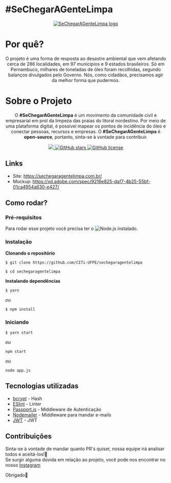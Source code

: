 # #SeChegarAGenteLimpa
<p align="center">
  <a href="http://citi.org.br">
    <img src="https://i.imgur.com/Ffp2hs9.png" alt="SeChegarAGenteLimpa logo"/>
  </a>
</p> <!-- ./Logo -->

# Por quê?
<p align="center">O projeto é uma forma de resposta ao desastre ambiental que vem afetando cerca de 286 localidades, em 97 municípios e 9 estados brasileiros. Só em Pernambuco, milhares de toneladas de óleo foram recolhidas, segundo balanços divulgados pelo Governo. Nós, como cidadãos, precisamos agir da melhor forma que pudermos.</p>

# Sobre o Projeto
<p align="center">O <strong>#SeChegarAGenteLimpa</strong> é um movimento da comunidade civil e empresarial em prol da limpeza das praias do litoral nordestino. Por meio de uma plataforma digital, é possível mapear os pontos de incidência do óleo e conectar pessoas, recursos e empresas. O <strong>#SeChegarAGenteLimpa</strong> é <strong>open-source</strong>, portanto, sinta-se à vontade para contribuir.
</p>

<p align="center">
  <a href="https://github.com/CITi-UFPE/sechegaragentelimpa/issues">
    <img src="https://img.shields.io/github/issues/CITi-UFPE/sechegaragentelimpa">  
  </a>
  <a href="https://github.com/CITi-UFPE/sechegaragentelimpao/stargazers">
    <img alt="GitHub stars" src="https://img.shields.io/github/stars/CITi-UFPE/sechegaragentelimpa">
  </a>
  <a href="https://github.com/CITi-UFPE/sechegaragentelimpa/blob/master/LICENSE">
    <img alt="GitHub license" src="https://img.shields.io/github/license/CITi-UFPE/sechegaragentelimpa">
  </a>
</p>

## Links
- Site: https://sechegaragentelimpa.com.br/ 
- Mockup: https://xd.adobe.com/spec/9216e825-daf7-4b25-55bf-01ca4954a630-e427/

## Como rodar?

### Pré-requisitos

Para rodar esse projeto você precisa ter o ![Node.js](https://nodejs.org/en/download/) instalado.

### Instalação

**Clonando o repositório**

```
$ git clone https://github.com/CITi-UFPE/sechegaragentelimpa

$ cd sechegaragentelimpa
```

**Instalando dependências**

```
$ yarn
```

_ou_

```
$ npm install
```
### Iniciando
```
$ yarn start
```
_ou_
```
npm start
```
_ou_
```
node app.js
```
## Tecnologias utilizadas
- [bcrypt](https://www.npmjs.com/package/bcrypt) - Hash
- [ESlint](https://eslint.org/) - Linter
- [Passport.js](https://www.npmjs.com/package/bcrypt) - Middleware de Autenticação
- [Nodemailer](https://nodemailer.com/about/) - Middleware para mandar e-mails
- [JWT](https://github.com/auth0/node-jsonwebtoken) - JWT
## Contribuições

Sinta-se à vontade de mandar quanto PR's quiser, nossa equipe irá analisar todos e aceitá-los!:green_heart:<br>
Se surgir alguma dúvida em relação ao projeto, você pode nos encontrar no nosso [Instagram](https://www.instagram.com/citiufpe/?hl=pt-br)

Obrigado:pig:
